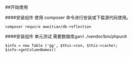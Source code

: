##开始使用

####安装组件
使用 composer 命令进行安装或下载源代码使用。
````
composer require aweitian/db-reflection
````

####安装组件
单元测试
需要数据库garri
./vendor/bin/phpunit

```
$info = new Table ('gg', $this->con, $this->cache);
$info->getColumnNames()
```